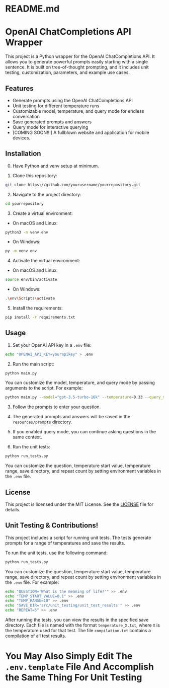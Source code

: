 # README.md

# OpenAI ChatCompletions API Wrapper

This project is a Python wrapper for the OpenAI ChatCompletions API. It allows you to generate powerful prompts easily starting with a single sentence. It is built on tree-of-thought prompting, and it includes unit testing, customization, parameters, and example use cases.

## Features

- Generate prompts using the OpenAI ChatCompletions API
- Unit testing for different temperature runs
- Customizable model, temperature, and query mode for endless conversation
- Save generated prompts and answers
- Query mode for interactive querying
- [COMING SOON!!!] A fullblown website and application for mobile devices.

## Installation
0. Have Python and venv setup at minimum.

1. Clone this repository:

```bash
git clone https://github.com/yourusername/yourrepository.git
```

2. Navigate to the project directory:

```bash
cd yourrepository
```

3. Create a virtual environment:

- On macOS and Linux:

```bash
python3 -m venv env
```

- On Windows:

```bash
py -m venv env
```

4. Activate the virtual environment:

- On macOS and Linux:

```bash
source env/bin/activate
```

- On Windows:

```bash
.\env\Scripts\activate
```

5. Install the requirements:

```bash
pip install -r requirements.txt
```

## Usage

1. Set your OpenAI API key in a `.env` file:

```bash
echo "OPENAI_API_KEY=yourapikey" > .env
```

2. Run the main script:

```bash
python main.py
```

You can customize the model, temperature, and query mode by passing arguments to the script. For example:

```bash
python main.py --model="gpt-3.5-turbo-16k" --temperature=0.33 --query_mode=True
```

3. Follow the prompts to enter your question.

4. The generated prompts and answers will be saved in the `resources/prompts` directory.

5. If you enabled query mode, you can continue asking questions in the same context.

6. Run the unit tests:

```bash
python run_tests.py
```

You can customize the question, temperature start value, temperature range, save directory, and repeat count by setting environment variables in the `.env` file.

## License

This project is licensed under the MIT License. See the [LICENSE](LICENSE) file for details.

## Unit Testing & Contributions!

This project includes a script for running unit tests. The tests generate prompts for a range of temperatures and save the results.

To run the unit tests, use the following command:

```bash
python run_tests.py
```

You can customize the question, temperature start value, temperature range, save directory, and repeat count by setting environment variables in the `.env` file. For example:

```bash
echo "QUESTION='What is the meaning of life?'" >> .env
echo "TEMP_START_VALUE=0.1" >> .env
echo "TEMP_RANGE=10" >> .env
echo "SAVE_DIR='src/unit_testing/unit_test_results'" >> .env
echo "REPEAT=5" >> .env
```

After running the tests, you can view the results in the specified save directory. Each file is named with the format `temperature_X.txt`, where `X` is the temperature used for that test. The file `compilation.txt` contains a compilation of all test results.

# You May Also Simply Edit The `.env.template` File And Accomplish the Same Thing For Unit Testing